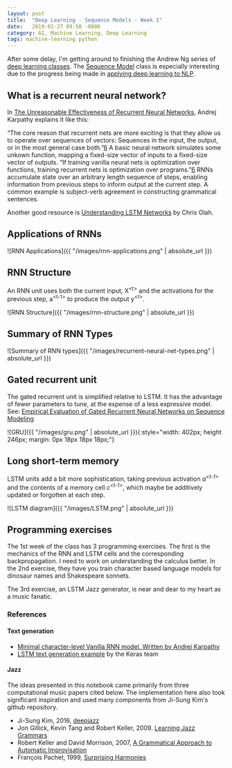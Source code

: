 ```yaml
---
layout: post
title:  "Deep Learning - Sequence Models - Week 1"
date:   2019-01-27 09:50 -0800
category: AI, Machine Learning, Deep Learning
tags: machine-learning python
---
```


After some delay, I'm getting around to finishing the Andrew Ng series of [deep learning classes][1]. The [Sequence Model][2] class is especially interesting due to the progress being made in [applying deep learning to NLP][3].

## What is a recurrent neural network?

In [The Unreasonable Effectiveness of Recurrent Neural Networks][6], Andrej Karpathy explains it like this:

“The core reason that recurrent nets are more exciting is that they allow us to operate over sequences of vectors: Sequences in the input, the output, or in the most general case both.”[6] A basic neural network simulates some unkown function, mapping a fixed-size vector of inputs to a fixed-size vector of outputs. “If training vanilla neural nets is optimization over functions, training recurrent nets is optimization over programs.”[6] RNNs accumulate state over an arbitrary length sequence of steps, enabling information from previous steps to inform output at the current step. A common example is subject-verb agreement in constructing grammatical sentences.

Another good resource is [Understanding LSTM Networks][5] by Chris Olah.

## Applications of RNNs

![RNN Applications]({{ "/images/rnn-applications.png" | absolute_url }})

## RNN Structure

An RNN unit uses both the current input, X<sup>&lt;t&gt;</sup> and the activations for the previous step, a<sup>&lt;t-1&gt;</sup> to produce the output y<sup>&lt;t&gt;</sup>.

![RNN Structure]({{ "/images/rnn-structure.png" | absolute_url }})

## Summary of RNN Types

![Summary of RNN types]({{ "/images/recurrent-neural-net-types.png" | absolute_url }})

## Gated recurrent unit

The gated recurrent unit is simplified relative to LSTM. It has the advantage of fewer parameters to tune, at the expense of a less expressive model. See: [Empirical Evaluation of Gated Recurrent Neural Networks on Sequence Modeling][4]

![GRU]({{ "/images/gru.png" | absolute_url }}){:style="width: 402px; height 246px; margin: 0px 18px 18px 18px;"}

## Long short-term memory

LSTM units add a bit more sophistication, taking previous activation *a<sup>&lt;t-1&gt;</sup>* and the contents of a memory cell *c<sup>&lt;t-1&gt;</sup>*, which maybe be additively updated or forgotten at each step.

![LSTM diagram]({{ "/images/LSTM.png" | absolute_url }})


## Programming exercises

The 1st week of the class has 3 programming exercises. The first is the mechanics of the RNN and LSTM cells and the corresponding backpropagation. I need to work on understanding the calculus better. In the 2nd exercise, they have you train character based language models for dinosaur names and Shakespeare sonnets.

The 3rd exercise, an LSTM Jazz generator, is near and dear to my heart as a music fanatic.

### References 

#### Text generation

- [Minimal character-level Vanilla RNN model. Written by Andrej Karpathy][8]
- [LSTM text generation example][7] by the Keras team


#### Jazz

The ideas presented in this notebook came primarily from three computational music papers cited below. The implementation here also took significant inspiration and used many components from Ji-Sung Kim's github repository.

- Ji-Sung Kim, 2016, [deepjazz](https://github.com/jisungk/deepjazz)
- Jon Gillick, Kevin Tang and Robert Keller, 2009. [Learning Jazz Grammars](http://ai.stanford.edu/~kdtang/papers/smc09-jazzgrammar.pdf)
- Robert Keller and David Morrison, 2007, [A Grammatical Approach to Automatic Improvisation](http://smc07.uoa.gr/SMC07%20Proceedings/SMC07%20Paper%2055.pdf)
- François Pachet, 1999, [Surprising Harmonies](http://citeseerx.ist.psu.edu/viewdoc/download?doi=10.1.1.5.7473&rep=rep1&type=pdf)





[1]: https://www.coursera.org/specializations/deep-learning
[2]: https://www.coursera.org/learn/nlp-sequence-models
[3]: ../2018-09-09/nlp-generalization.html
[4]: https://arxiv.org/pdf/1412.3555.pdf
[5]: http://colah.github.io/posts/2015-08-Understanding-LSTMs/
[6]: http://karpathy.github.io/2015/05/21/rnn-effectiveness/
[7]: https://github.com/keras-team/keras/blob/master/examples/lstm_text_generation.py
[8]: https://gist.github.com/karpathy/d4dee566867f8291f086

